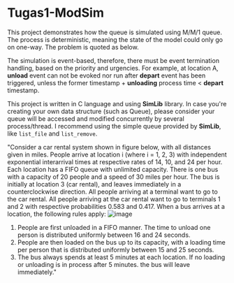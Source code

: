 # Tugas1-ModSim

This project demonstrates how the queue is simulated using M/M/1 queue. The process is deterministic, meaning the state of the model could only go on one-way. The problem is quoted as below.

The simulation is event-based, therefore, there must be event termination handling, based on the priority and urgencies. For example, at location A, **unload** event can not be evoked nor run after **depart** event has been triggered, unless the former timestamp + **unloading** process time < **depart** timestamp.

This project is written in C language and using **SimLib** library. In case you're creating your own data structure (such as Queue), please consider your queue will be accessed and modified concurrently by several process/thread. I recommend using the simple queue provided by **SimLib**, like ```list_file``` and ```list_remove```.

"Consider a car rental system shown in figure below, with all distances given in miles. People arrive at location i (where i = 1, 2, 3) with independent exponential interarrival times at respective rates of 14, 10, and 24 per hour. Each location has a FIFO queue with unlimited capacity. There is one bus with a capacity of 20 people and a speed of 30 miles per hour. The bus is initially at location 3 (car rental), and leaves immediately in a counterclockwise direction. All people arriving at a terminal want to go to the car rental. All people arriving at the car rental want to go to terminals 1 and 2 with respective probabilities 0.583 and 0.417. When a bus arrives at a location, the following rules apply:
![image](https://user-images.githubusercontent.com/44569953/134843112-a6b3f487-cf16-46f2-b955-105300f4d0d5.png)

1. People are first unloaded in a FIFO manner. The time to unload one person is distributed uniformly between 16 and 24 seconds.
2. People are then loaded on the bus up to its capacity, with a loading time per person that is distributed uniformly between 15 and 25 seconds.
3. The bus always spends at least 5 minutes at each location. If no loading or unloading is in process after 5 minutes. the bus will leave immediately."
